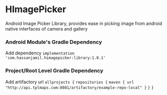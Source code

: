 # HImagePicker
Android Image Picker Library, provides ease in picking image from android native interfaces of camera and gallery

### Android Module's Gradle Dependency
Add dependency
`implementation 'com.hassanjamil.himagepicker:library:1.0.1'`

### Project/Root Level Gradle Dependency
Add artifactory url
`allprojects {`
    `repositories {`
        `maven { url "http://api.tplmaps.com:8081/artifactory/example-repo-local" }`
    `}`
`}`